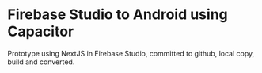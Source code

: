 # Firebase Studio to Android using Capacitor

Prototype using NextJS in Firebase Studio, committed to github, local copy, build and converted.


